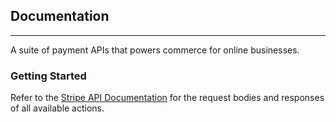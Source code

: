 ## Documentation
----

A suite of payment APIs that powers commerce for online businesses.

### Getting Started

Refer to the [Stripe API Documentation](https://stripe.com/docs/api) for the request bodies and responses of all available actions.
